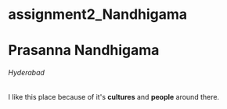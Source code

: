 # assignment2_Nandhigama
# Prasanna Nandhigama
###### Hyderabad
I like this place because of it's **cultures** and **people** around there.
